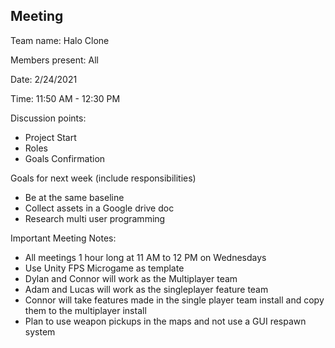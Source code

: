 ## Meeting

Team name: Halo Clone

Members present: All

Date: 2/24/2021

Time: 11:50 AM - 12:30 PM

Discussion points: 

* Project Start
* Roles
* Goals Confirmation

Goals for next week (include responsibilities)

* Be at the same baseline
* Collect assets in a Google drive doc
* Research multi user programming

Important Meeting Notes:

* All meetings 1 hour long at 11 AM to 12 PM on Wednesdays
* Use Unity FPS Microgame as template
* Dylan and Connor will work as the Multiplayer team
* Adam and Lucas will work as the singleplayer feature team
* Connor will take features made in the single player team install and copy them to the multiplayer install
* Plan to use weapon pickups in the maps and not use a GUI respawn system
